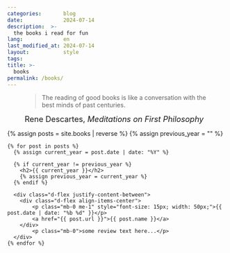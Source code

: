 ```yaml
---
categories:       blog
date:             2024-07-14
description:  >-
  the books i read for fun
lang:             en
last_modified_at: 2024-07-14
layout:           style
tags:
title: >-
  books
permalink: /books/
---
```

<figure class="container-lg" style="padding: 0;">
    <blockquote class="blockquote">
    <p>The reading of good books is like a conversation with the best minds of past centuries.</p>
    </blockquote>
    <figcaption class="blockquote-footer" style="font-size: 18px;">
    Rene Descartes, <cite title="Source Title">Meditations on First Philosophy</cite>
    </figcaption>
</figure>


<div class="container-lg" style="padding: 0;">
    {% assign posts = site.books | reverse %}
    {% assign previous_year = "" %}

    {% for post in posts %}
      {% assign current_year = post.date | date: "%Y" %}
      
      {% if current_year != previous_year %}
        <h2>{{ current_year }}</h2>
        {% assign previous_year = current_year %}
      {% endif %}

      <div class="d-flex justify-content-between">
        <div class="d-flex align-items-center">
            <p class="mb-0 me-1" style="font-size: 15px; width: 50px;">{{ post.date | date: "%b %d" }}</p>
            <a href="{{ post.url }}">{{ post.name }}</a>
        </div>
            <p class="mb-0">some review text here...</p>
      </div>
    {% endfor %}

</div>

